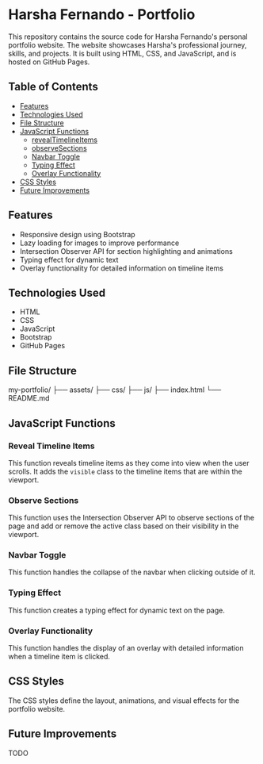 # Harsha Fernando - Portfolio

This repository contains the source code for Harsha Fernando's personal portfolio website. The website showcases Harsha's professional journey, skills, and projects. It is built using HTML, CSS, and JavaScript, and is hosted on GitHub Pages.

## Table of Contents

- [Features](#features)
- [Technologies Used](#technologies-used)
- [File Structure](#file-structure)
- [JavaScript Functions](#javascript-functions)
  - [revealTimelineItems](#revealtimelineitems)
  - [observeSections](#observesections)
  - [Navbar Toggle](#navbar-toggle)
  - [Typing Effect](#typing-effect)
  - [Overlay Functionality](#overlay-functionality)
- [CSS Styles](#css-styles)
- [Future Improvements](#future-improvements)

## Features

- Responsive design using Bootstrap
- Lazy loading for images to improve performance
- Intersection Observer API for section highlighting and animations
- Typing effect for dynamic text
- Overlay functionality for detailed information on timeline items

## Technologies Used

- HTML
- CSS
- JavaScript
- Bootstrap
- GitHub Pages

## File Structure
my-portfolio/ ├── assets/ ├── css/ ├── js/  ├── index.html └── README.md

## JavaScript Functions

### Reveal Timeline Items
This function reveals timeline items as they come into view when the user scrolls. It adds the `visible` class to the timeline items that are within the viewport.

### Observe Sections
This function uses the Intersection Observer API to observe sections of the page and add or remove the active class based on their visibility in the viewport.

### Navbar Toggle
This function handles the collapse of the navbar when clicking outside of it.

### Typing Effect
This function creates a typing effect for dynamic text on the page.

### Overlay Functionality
This function handles the display of an overlay with detailed information when a timeline item is clicked.

## CSS Styles
The CSS styles define the layout, animations, and visual effects for the portfolio website.

## Future Improvements

TODO
